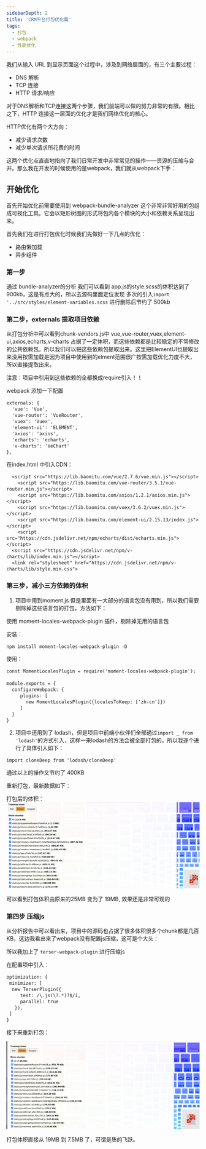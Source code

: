 ```yaml
---
sidebarDepth: 2
title: 'CRM平台打包优化篇'
tags: 
  - 打包
  - webpack
  - 性能优化
---
```


我们从输入 URL 到显示页面这个过程中，涉及到网络层面的，有三个主要过程：

* DNS 解析
* TCP 连接
* HTTP 请求/响应

对于DNS解析和TCP连接这两个步骤，我们前端可以做的努力非常的有限。相比之下，HTTP 连接这一层面的优化才是我们网络优化的核心。

HTTP优化有两个大方向：

* 减少请求次数
* 减少单次请求所花费的时间

这两个优化点直直地指向了我们日常开发中非常常见的操作——资源的压缩与合并。那么我在开发的时候使用的是webpack，我们就从webpack下手：

## 开始优化

首先开始优化前需要使用到 webpack-bundle-analyzer 这个非常非常好用的包组成可视化工具。它会以矩形树图的形式将包内各个模块的大小和依赖关系呈现出来。

首先我们在进行打包优化时候我们先做好一下几点的优化：

* 路由懒加载
* 异步组件

### 第一步

通过 bundle-analyzer的分析 我们可以看到 app.js的style.scss的体积达到了900kb，这是有点大的，所以去源码里面定位发现 多次的引入`import '../src/styles/element-variables.scss` 进行删除后节约了 500kb

### 第二步，externals 提取项目依赖

从打包分析中可以看到chunk-vendors.js中 vue,vue-router,vuex,element-ui,axios,echarts,v-charts 占据了一定体积，而这些依赖都是比较稳定的不常修改的公共依赖包。所以我们可以把这些依赖包提取出来。这里把ElementUI也提取出来没用按需加载是因为项目中使用到的elment范围很广按需加载优化力度不大，所以直接提取出来。

注意：项目中引用到这些依赖的全都换成require引入！！

webpack 添加一下配置

```
externals: {
  'vue': 'Vue',
  'vue-router': 'VueRouter',
  'vuex': 'Vuex',
  'element-ui': 'ELEMENT',
  'axios': 'axios',
  'echarts': 'echarts',
  'v-charts': 'VeChart'
},
```

在index.html 中引入CDN：

```
  <script src="https://lib.baomitu.com/vue/2.7.6/vue.min.js"></script>
    <script src="https://lib.baomitu.com/vue-router/3.5.1/vue-router.min.js"></script>
    <script src="https://lib.baomitu.com/axios/1.2.1/axios.min.js"></script>
    <script src="https://lib.baomitu.com/vuex/3.6.2/vuex.min.js"></script>
    <script src="https://lib.baomitu.com/element-ui/2.15.13/index.js"></script>
    <script src="https://cdn.jsdelivr.net/npm/echarts/dist/echarts.min.js"></script>
  <script src="https://cdn.jsdelivr.net/npm/v-charts/lib/index.min.js"></script>
  <link rel="stylesheet" href="https://cdn.jsdelivr.net/npm/v-charts/lib/style.min.css">
```

### 第三步，减小三方依赖的体积

1. 项目中用到moment.js 但是里面有一大部分的语言包没有用到，所以我们需要剔除掉这些语言包的打包，方法如下：

使用 moment-locales-webpack-plugin 插件，剔除掉无用的语言包

安装：
```
npm install moment-locales-webpack-plugin -D
```

使用：
```
const MomentLocalesPlugin = require('moment-locales-webpack-plugin');

module.exports = {
  configureWebpack: {
     plugins: [
       new MomentLocalesPlugin({localesToKeep: ['zh-cn']})
     ]
  }
}
```

2. 项目中还用到了 lodash，但是项目中前端小伙伴们全部通过`import _ from 'lodash'`的方式引入，这样一来lodash的方法会被全部打包的。所以我逐个进行了具体引入如下：
```
import cloneDeep from 'lodash/cloneDeep'
```
通过以上的操作又节约了 400KB


重新打包，最新数据如下：

打包后的体积：
 ![npm img](../../assets/note/pack01.png)

 可以看到打包体积由原来的25MB 变为了 19MB, 效果还是非常可观的

 ### 第四步 压缩js

 从分析报告中可以看出来，项目中的源码也占据了很多体积很多个chunk都是几百KB，这边我看出来了webpack没有配置js压缩，这可是个大头：

 所以我加上了 `terser-webpack-plugin` 进行压缩js

 在配置项中引入：

 ```
 optimization: {
  minimizer: [
   new TerserPlugin({
      test: /\.js(\?.*)?$/i,
      parallel: true
    }),
  ]
 }
 ```
接下来重新打包：

![npm img](../../assets/note/pack02.png)

打包体积直接从 19MB 到 7.5MB 了，可谓是质的飞跃。
